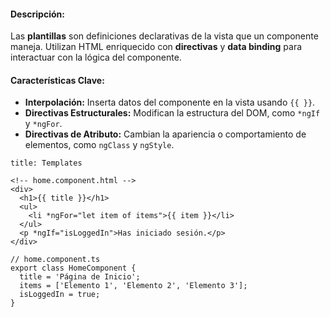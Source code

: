 #### **Descripción:**

Las **plantillas** son definiciones declarativas de la vista que un componente maneja. Utilizan HTML enriquecido con **directivas** y **data binding** para interactuar con la lógica del componente.

#### **Características Clave:**

- **Interpolación:** Inserta datos del componente en la vista usando `{{ }}`.
- **Directivas Estructurales:** Modifican la estructura del DOM, como `*ngIf` y `*ngFor`.
- **Directivas de Atributo:** Cambian la apariencia o comportamiento de elementos, como `ngClass` y `ngStyle`.

```ad-important
title: Templates
```
```
<!-- home.component.html -->
<div>
  <h1>{{ title }}</h1>
  <ul>
    <li *ngFor="let item of items">{{ item }}</li>
  </ul>
  <p *ngIf="isLoggedIn">Has iniciado sesión.</p>
</div>
```

```
// home.component.ts
export class HomeComponent {
  title = 'Página de Inicio';
  items = ['Elemento 1', 'Elemento 2', 'Elemento 3'];
  isLoggedIn = true;
}
```

